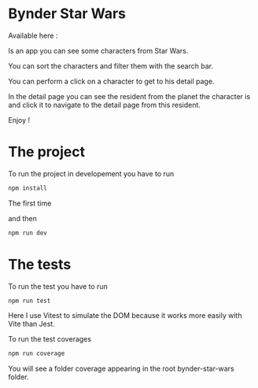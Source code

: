 # Bynder Star Wars

Available here : 



Is an app you can see some characters from Star Wars.

You can sort the characters and filter them with the search bar.

You can perform a click on a character to get to his detail page.

In the detail page you can see the resident from the planet the character is and
click it to navigate to the detail page from this resident.

Enjoy !

# The project

To run the project in developement you have to run

```bash
npm install
```
The first time

and then 

```bash
npm run dev
```

# The tests


To run the test you have to run

```bash
npm run test
```

Here I use Vitest to simulate the DOM because it works more easily with Vite than Jest.

To run the test coverages

```bash
npm run coverage
```

You will see a folder coverage appearing in the root bynder-star-wars folder.


